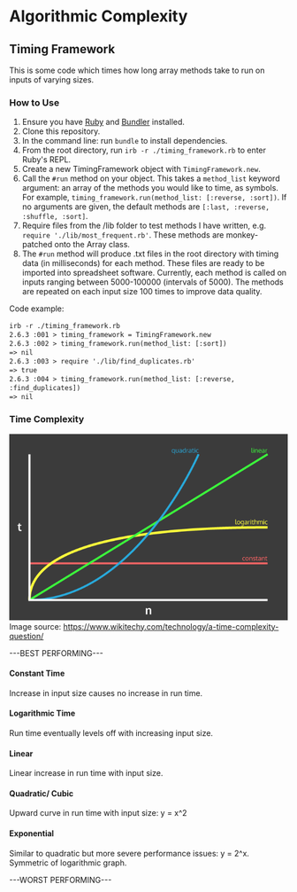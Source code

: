 # Algorithmic Complexity

## Timing Framework

This is some code which times how long array methods take to run on inputs of varying sizes.

### How to Use

1. Ensure you have [Ruby](https://www.ruby-lang.org/en/documentation/installation/) and [Bundler](https://bundler.io/) installed.
2. Clone this repository.
3. In the command line: run `bundle` to install dependencies.
4. From the root directory, run `irb -r ./timing_framework.rb` to enter Ruby's REPL.
5. Create a new TimingFramework object with `TimingFramework.new`.
6. Call the `#run` method on your object. This takes a `method_list` keyword argument: an array of the methods you would like to time, as symbols. For example, `timing_framework.run(method_list: [:reverse, :sort])`. If no arguments are given, the default methods are `[:last, :reverse, :shuffle, :sort]`.
7. Require files from the /lib folder to test methods I have written, e.g. `require './lib/most_frequent.rb'`. These methods are monkey-patched onto the Array class.
8. The `#run` method will produce .txt files in the root directory with timing data (in milliseconds) for each method.
   These files are ready to be imported into spreadsheet software. Currently, each method is called on inputs ranging between 5000-100000 (intervals of 5000). The methods are repeated on each input size 100 times to improve data quality.

Code example:

```
irb -r ./timing_framework.rb
2.6.3 :001 > timing_framework = TimingFramework.new
2.6.3 :002 > timing_framework.run(method_list: [:sort])
=> nil
2.6.3 :003 > require './lib/find_duplicates.rb'
=> true
2.6.3 :004 > timing_framework.run(method_list: [:reverse, :find_duplicates])
=> nil
```

### Time Complexity

![Time Complexity Graph](./images/time-complexity-graph.png)
Image source: https://www.wikitechy.com/technology/a-time-complexity-question/

---BEST PERFORMING---

#### Constant Time

Increase in input size causes no increase in run time.

#### Logarithmic Time

Run time eventually levels off with increasing input size.

#### Linear

Linear increase in run time with input size.

#### Quadratic/ Cubic

Upward curve in run time with input size: y = x^2

#### Exponential

Similar to quadratic but more severe performance issues: y = 2^x. Symmetric of logarithmic graph.

---WORST PERFORMING---
